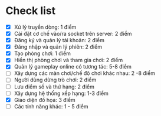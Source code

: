 # Check list

- [x] Xử lý truyền dòng: 1 điểm
- [x] Cài đặt cơ chế vào/ra socket trên server: 2 điểm
- [x] Đăng ký và quản lý tài khoản: 2 điểm
- [x] Đăng nhập và quản lý phiên: 2 điểm
- [x] Tạo phòng chơi: 1 điểm
- [x] Hiển thị phòng chơi và tham gia chơi: 2 điểm
- [x] Quản lý gameplay online có tương tác: 5-8 điểm
- [ ] Xây dựng các màn chơi/chế độ chơi khác nhau: 2 -8 điểm
- [ ] Người dùng dừng trò chơi: 2 điểm
- [ ] Lưu điểm số và thứ hạng: 2 điểm
- [ ] Xây dựng hệ thống xếp hạng: 1-3 điểm
- [x] Giao diện đồ họa: 3 điểm
- [ ] Các tính năng khác: 1 - 5 điểm
